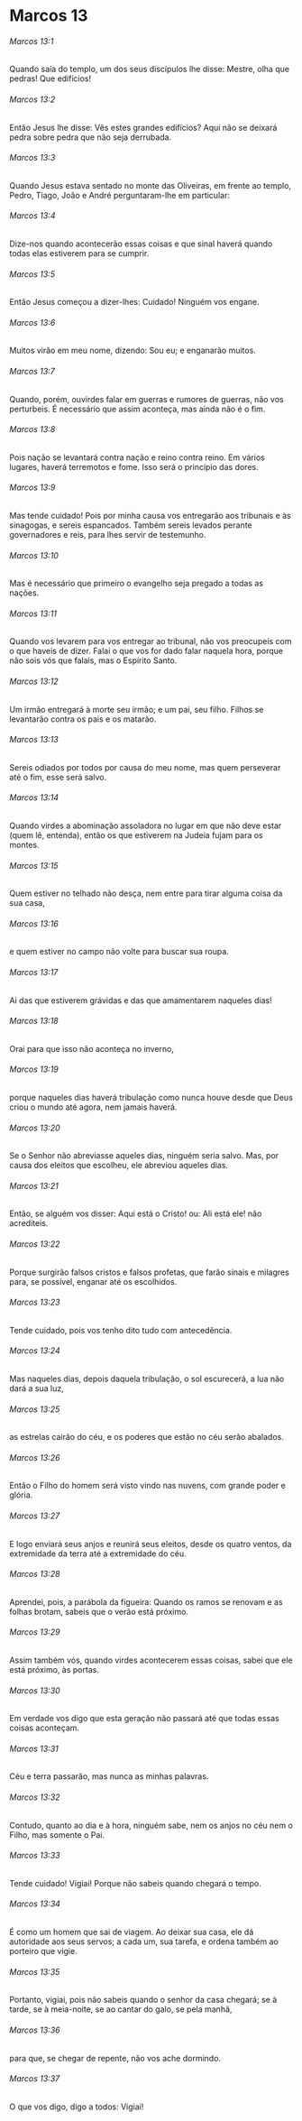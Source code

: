 # Marcos 13

###### Marcos 13:1

Quando saía do templo, um dos seus discípulos lhe disse: Mestre, olha que pedras! Que edifícios!

###### Marcos 13:2

Então Jesus lhe disse: Vês estes grandes edifícios? Aqui não se deixará pedra sobre pedra que não seja derrubada.

###### Marcos 13:3

Quando Jesus estava sentado no monte das Oliveiras, em frente ao templo, Pedro, Tiago, João e André perguntaram-lhe em particular:

###### Marcos 13:4

Dize-nos quando acontecerão essas coisas e que sinal haverá quando todas elas estiverem para se cumprir.

###### Marcos 13:5

Então Jesus começou a dizer-lhes: Cuidado! Ninguém vos engane.

###### Marcos 13:6

Muitos virão em meu nome, dizendo: Sou eu; e enganarão muitos.

###### Marcos 13:7

Quando, porém, ouvirdes falar em guerras e rumores de guerras, não vos perturbeis. É necessário que assim aconteça, mas ainda não é o fim.

###### Marcos 13:8

Pois nação se levantará contra nação e reino contra reino. Em vários lugares, haverá terremotos e fome. Isso será o princípio das dores.

###### Marcos 13:9

Mas tende cuidado! Pois por minha causa vos entregarão aos tribunais e às sinagogas, e sereis espancados. Também sereis levados perante governadores e reis, para lhes servir de testemunho.

###### Marcos 13:10

Mas é necessário que primeiro o evangelho seja pregado a todas as nações.

###### Marcos 13:11

Quando vos levarem para vos entregar ao tribunal, não vos preocupeis com o que haveis de dizer. Falai o que vos for dado falar naquela hora, porque não sois vós que falais, mas o Espírito Santo.

###### Marcos 13:12

Um irmão entregará à morte seu irmão; e um pai, seu filho. Filhos se levantarão contra os pais e os matarão.

###### Marcos 13:13

Sereis odiados por todos por causa do meu nome, mas quem perseverar até o fim, esse será salvo.

###### Marcos 13:14

Quando virdes a abominação assoladora no lugar em que não deve estar (quem lê, entenda), então os que estiverem na Judeia fujam para os montes.

###### Marcos 13:15

Quem estiver no telhado não desça, nem entre para tirar alguma coisa da sua casa,

###### Marcos 13:16

e quem estiver no campo não volte para buscar sua roupa.

###### Marcos 13:17

Ai das que estiverem grávidas e das que amamentarem naqueles dias!

###### Marcos 13:18

Orai para que isso não aconteça no inverno,

###### Marcos 13:19

porque naqueles dias haverá tribulação como nunca houve desde que Deus criou o mundo até agora, nem jamais haverá.

###### Marcos 13:20

Se o Senhor não abreviasse aqueles dias, ninguém seria salvo. Mas, por causa dos eleitos que escolheu, ele abreviou aqueles dias.

###### Marcos 13:21

Então, se alguém vos disser: Aqui está o Cristo! ou: Ali está ele! não acrediteis.

###### Marcos 13:22

Porque surgirão falsos cristos e falsos profetas, que farão sinais e milagres para, se possível, enganar até os escolhidos.

###### Marcos 13:23

Tende cuidado, pois vos tenho dito tudo com antecedência.

###### Marcos 13:24

Mas naqueles dias, depois daquela tribulação, o sol escurecerá, a lua não dará a sua luz,

###### Marcos 13:25

as estrelas cairão do céu, e os poderes que estão no céu serão abalados.

###### Marcos 13:26

Então o Filho do homem será visto vindo nas nuvens, com grande poder e glória.

###### Marcos 13:27

E logo enviará seus anjos e reunirá seus eleitos, desde os quatro ventos, da extremidade da terra até a extremidade do céu.

###### Marcos 13:28

Aprendei, pois, a parábola da figueira: Quando os ramos se renovam e as folhas brotam, sabeis que o verão está próximo.

###### Marcos 13:29

Assim também vós, quando virdes acontecerem essas coisas, sabei que ele está próximo, às portas.

###### Marcos 13:30

Em verdade vos digo que esta geração não passará até que todas essas coisas aconteçam.

###### Marcos 13:31

Céu e terra passarão, mas nunca as minhas palavras.

###### Marcos 13:32

Contudo, quanto ao dia e à hora, ninguém sabe, nem os anjos no céu nem o Filho, mas somente o Pai.

###### Marcos 13:33

Tende cuidado! Vigiai! Porque não sabeis quando chegará o tempo.

###### Marcos 13:34

É como um homem que sai de viagem. Ao deixar sua casa, ele dá autoridade aos seus servos; a cada um, sua tarefa, e ordena também ao porteiro que vigie.

###### Marcos 13:35

Portanto, vigiai, pois não sabeis quando o senhor da casa chegará; se à tarde, se à meia-noite, se ao cantar do galo, se pela manhã,

###### Marcos 13:36

para que, se chegar de repente, não vos ache dormindo.

###### Marcos 13:37

O que vos digo, digo a todos: Vigiai!

